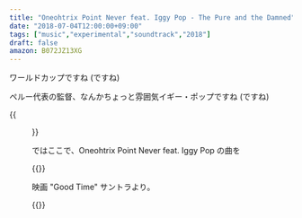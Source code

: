 ```yaml
---
title: "Oneohtrix Point Never feat. Iggy Pop - The Pure and the Damned"
date: "2018-07-04T12:00:00+09:00"
tags: ["music","experimental","soundtrack","2018"]
draft: false
amazon: B072JZ13XG
---
```


ワールドカップですね (ですね)

ペルー代表の監督、なんかちょっと雰囲気イギー・ポップですね (ですね)

{{<figure src="/media/2018/07/ricardo-gareca.jpg" title="2018年W杯 ペルー代表監督 リカルド・ガレカ">}}

ではここで、Oneohtrix Point Never feat. Iggy Pop の曲を

{{<youtube src="TzZ6-OqjoIg" title="Oneohtrix Point Never feat. Iggy Pop - The Pure and the Damned">}}

映画 "Good Time" サントラより。

{{<amazon asin="B072JZ13XG" title="Good Time Original Motion Picture Soundtrack">}}
